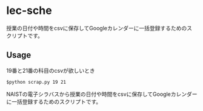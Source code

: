# lec-sche
授業の日付や時間をcsvに保存してGoogleカレンダーに一括登録するためのスクリプトです。

## Usage
19番と21番の科目のcsvが欲しいとき  

`$python scrap.py 19 21`

NAISTの電子シラバスから授業の日付や時間をcsvに保存してGoogleカレンダーに一括登録するためのスクリプトです。
